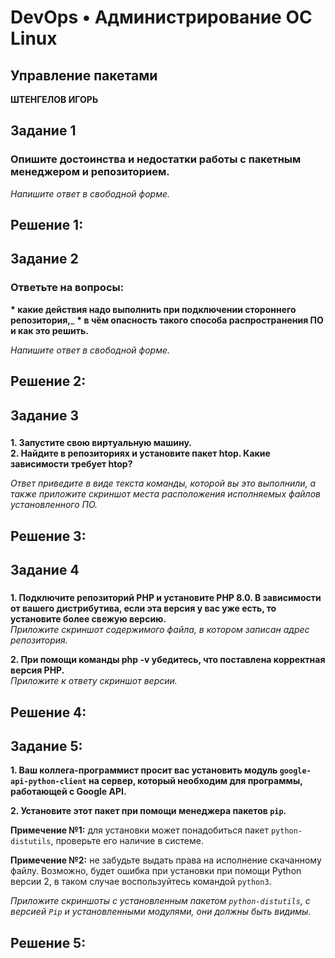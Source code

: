 # DevOps • Администрирование ОС Linux
## Управление пакетами
__ШТЕНГЕЛОВ ИГОРЬ__  
  
## Задание 1  
### Опишите достоинства и недостатки работы с пакетным менеджером и репозиторием.  

_Напишите ответ в свободной форме._  
  
## Решение 1:
  
  
## Задание 2  
### Ответьте на вопросы:  
__* какие действия надо выполнить при подключении стороннего репозитория,___
__* в чём опасность такого способа распространения ПО и как это решить.__  

_Напишите ответ в свободной форме._  
  
## Решение 2:  

  
## Задание 3  
###
__1. Запустите свою виртуальную машину.__  
__2. Найдите в репозиториях и установите пакет htop. Какие зависимости требует htop?__  
  
_Ответ приведите в виде текста команды, которой вы это выполнили, а также приложите скриншот места расположения исполняемых файлов установленного ПО._  

  
## Решение 3:

    
## Задание 4  
###
__1. Подключите репозиторий PHP и установите PHP 8.0. В зависимости от вашего дистрибутива, если эта версия у вас уже есть, то установите более свежую версию.__  
_Приложите скриншот содержимого файла, в котором записан адрес репозитория._  

__2. При помощи команды php -v убедитесь, что поставлена корректная версия PHP.__  
_Приложите к ответу скриншот версии._  
  
  
## Решение 4:  

  
## Задание 5:  
__1. Ваш коллега-программист просит вас установить модуль `google-api-python-client` на сервер, который необходим для программы, работающей с Google API.__  

__2. Установите этот пакет при помощи менеджера пакетов `pip`.__  

__Примечение №1:__ для установки может понадобиться пакет `python-distutils`, проверьте его наличие в системе.

__Примечение №2:__ не забудьте выдать права на исполнение скачанному файлу. Возможно, будет ошибка при установки при помощи Python версии 2, в таком случае воспользуйтесь командой `python3`.

_Приложите скриншоты с установленным пакетом `python-distutils`, с версией `Pip` и установленными модулями, они должны быть видимы._  
  
## Решение 5:

  
